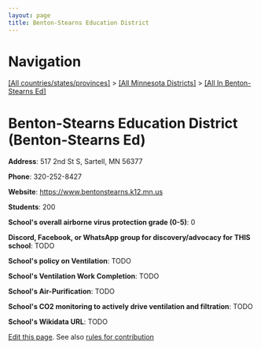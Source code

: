 ```yaml
---
layout: page
title: Benton-Stearns Education District
---
```

# Navigation

[[All countries/states/provinces]](../../..) > [[All Minnesota Districts]](../..) > [[All In Benton-Stearns Ed]](..)

# Benton-Stearns Education District (Benton-Stearns Ed)

**Address**: 517 2nd St S, Sartell, MN 56377

**Phone**: 320-252-8427

**Website**: <https://www.bentonstearns.k12.mn.us>

**Students**: 200

**School's overall airborne virus protection grade (0-5)**: 0

**Discord, Facebook, or WhatsApp group for discovery/advocacy for THIS school**: TODO

**School's policy on Ventilation**: TODO

**School's Ventilation Work Completion**: TODO

**School's Air-Purification**: TODO

**School's CO2 monitoring to actively drive ventilation and filtration**: TODO

**School's Wikidata URL**: TODO


[Edit this page](https://github.com/ventilate-schools/MN/edit/main/./Benton-Stearns_Ed/Benton-Stearns_Education_District.md). See also [rules for contribution](../../../contribution-rules/)